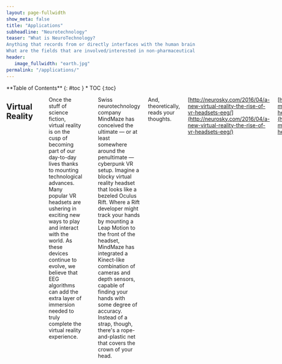 ```yaml
---
layout: page-fullwidth
show_meta: false
title: "Applications"
subheadline: "Neurotechnology"
teaser: "What is NeuroTechnology?
Anything that records from or directly interfaces with the human brain. For the time being, we are excluding technologies that rely on downstream signals like EMG (muscles) and EKG (heartrate).
What are the fields that are involved/interested in non-pharmaceutical Neurotech?"
header:
   image_fullwidth: "earth.jpg"
permalink: "/applications/"
---
```

<div class="row">
<div class="medium-4 medium-push-8 columns" markdown="1">
<div class="panel radius" markdown="1">
**Table of Contents**
{: #toc }
*  TOC
{:toc}
</div>
</div><!-- /.medium-4.columns -->


<div class="medium-8 medium-pull-4 columns" markdown="1">

## Virtual Reality
<hr>

Once the stuff of science fiction, virtual reality is on the cusp of becoming part of our day-to-day lives thanks to mounting technological advances. Many popular VR headsets are ushering in exciting new ways to play and interact with the world. As these devices continue to evolve, we believe that EEG algorithms can add the extra layer of immersion needed to truly complete the virtual reality experience.

![VR headset](../images/vr-gadget.jpg)

Swiss neurotechnology company MindMaze has conceived the ultimate — or at least somewhere around the penultimate — cyberpunk VR setup. Imagine a blocky virtual reality headset that looks like a bezeled Oculus Rift. Where a Rift developer might track your hands by mounting a Leap Motion to the front of the headset, MindMaze has integrated a Kinect-like combination of cameras and depth sensors, capable of finding your hands with some degree of accuracy. Instead of a strap, though, there's a rope-and-plastic net that covers the crown of your head.

And, theoretically, reads your thoughts.

[http://neurosky.com/2016/04/a-new-virtual-reality-the-rise-of-vr-headsets-eeg/](http://neurosky.com/2016/04/a-new-virtual-reality-the-rise-of-vr-headsets-eeg/)

[http://www.theverge.com/2015/3/3/8136405/mind-maze-mind-leap-thought-reading-virtual-reality-headset](http://www.theverge.com/2015/3/3/8136405/mind-maze-mind-leap-thought-reading-virtual-reality-headset)

[https://www.cnet.com/news/this-vr-headset-is-designed-to-let-you-find-your-zen/](https://www.cnet.com/news/this-vr-headset-is-designed-to-let-you-find-your-zen/)


## NeuroEnterntainment
<hr>

#### Neurogaming

Visit NeuroSky for a great [selection of games.](http://store.neurosky.com/collections/apps/games)

#### NeuroToys

[Puzzlebox has various devices and gadgets related to neuroscience.](https://puzzlebox.io/)

There are also Star Wars-themed toys! [Learn more.](http://starwarsscience.com/product/the-force-trainer-ii-hologram-experience/)

## Security
<hr>

#### Brain based authentication

<iframe width="560" height="315" src="https://www.youtube.com/embed/vhJM00V1Xu4" frameborder="0" allowfullscreen></iframe>


#### NeuroPrivacy

Scientists believe the ability to scan brain activity has the potential to yield knowledge about the inner workings of an individual’s brain. Some researchers al ready claim to be able to discover certain unconscious preferences or to detect when someone is lying about being exposed to certain information based upon cerebral activity. Brain research is beginning to raise numerous legal and social policy questions including: What information is going to be discovered? Who will have access to it? How will the information be used? What privacy rights does a person have to his or her thoughts?

The study of the ethical, legal and social implicati ons of neuroscience is being referred to “neuroethics.” 1 Many types of brain research have, or will have, legal implications. However, this article will focus on the privacy concerns with respect to mental and cerebral functioning as delineated through brain imaging and other neurodiagnostic techniques—or what will be referred to here as “neuroprivacy.”

The purpose of this report is to view potential legal questions within the context of existing brain imaging technology, applications and protections. The first sect ion summarizes current technologies. The reliability of these technologies will be addressed in the second section. Potential applications of this technology and some of the legal implications will be discussed in the third sect ion. The fourth section will review existing protections. Lastly, issues that have arisen in the area of genetic pr ivacy will be reviewed and compared to similar concerns that might arise with respect to brain privacy concerns.

[http://www.nycbar.org/pdf/report/Neuroprivacy-revisions.pdf](http://www.nycbar.org/pdf/report/Neuroprivacy-revisions.pdf)

## Biofeedback Therapy
<hr>

#### Anxiety

Electroencephalography (EEG) feedback, also known as neurofeedback or neurotherapy, was originally developed as a relaxation technique related to meditation (Kamiya, 1969; Michael, Krishnaswamy, & Mohamed, 2005). EEG involves measuring the general patterns of activity of the brain and can be used as a diagnostic assistant (usually via quantitative EEG or qEEG) or feedback tool (Hammond, 2010, 2011). Feedback can be auditory or visual, even in the form of a computer game. In this way, participants learn to regulate specific frequencies of cortical activity. As a feedback therapy, it has been used in many different psychological and medical disorders, including attention deficit-hyperactivity disorder, autism spectrum disorder, and substance use disorder (Myers & Young, 2012). It has also been used to treat the more cognitive components of anxiety disorders and may be more effective in those disorders in which the cognitive experience is central, such as generalized anxiety disorder (Schoenberg & David, 2014). Most practitioners claim there is little to no short-or long-term risk involved in neurofeedback, but some caution that to minimize risk it is critical to individualize treatment using qEEG because of the heterogeneity of EEG presentations of various disorders and comorbidities (Hammond, 2010; Walker, 2010).

[https://concept.journals.villanova.edu/article/view/1831/1754](https://concept.journals.villanova.edu/article/view/1831/1754)

#### Sleep Improvement

Aurora is the first smart wearable device built from the ground up to enhance REM dreaming. Aurora awakens your mind at opportune moments during dreams to improve dream recall and clarity. Learn techniques used for centuries by professional artists, scientists and athletes to leverage REM sleep for creative problem solving. Wake up with purpose and enjoy the real cognitive benefits associated with enhanced sleep and dreams!

Learn your personal sleep architecture and get better rest as you maximize your sleep efficiency with brainwave-enabled insights. Let Aurora's intelligent Smart Alarm gently wake you at the best point in your cycle, leaving you feeling fully revitalized and ready to take on the day.

[https://iwinks.org/](https://iwinks.org/)

Gold-plated EEG sensors measure brainwaves' activity during your sleep. Neuroon tracks pulse, temperature and movement too to get even more accurate picture of your sleep.

Gold-plated EEG sensors measure brainwaves' activity during your sleep. Neuroon tracks pulse, temperature and movement too to get even more accurate picture of your sleep.

[https://neuroon.com/sleep-tracking/](https://neuroon.com/sleep-tracking/)

[http://sleepshepherd.com/](http://sleepshepherd.com/)


#### ADHD

At Akili, we're in the process of building clinically-validated cognitive therapeutics, assessments, and diagnostics that look and feel like high-quality video games. Our aim is to develop a new type of Digital Medicine that can be deployed remotely directly to any patient anywhere, prescribed and tracked by physicians.

Akili was co-founded by PureTech, leading cognitive neuroscientists, and top-tier entertainment software creators. Our operational team is a mix of biomedical scientists and experts in medical device commercialization and interactive design.

[http://www.akiliinteractive.com/](http://www.akiliinteractive.com/)
[https://www.emotiv.com/product/stonehenge/](https://www.emotiv.com/product/stonehenge/)

#### PTSD

The majority of PTSD patients continue to have substantial symptoms after treatment ends. Less than half of those entering psychotherapy improved significantly. Treatments for combat-related trauma showed the lowest level of benefit. Even the most effective available treatments do not result in full recovery for the majority of veterans with PTSD. In published research and our experience, neurofeedback is consistently helpful in reducing or eliminating the symptoms of PTSD.

Neurofeedback, also called EEG biofeedback or neurotherapy, is a research proven way to help you improve your brain function through intensive brain training exercises. Although the technology is quite sophisticated, the process is simple, painless, and non-invasive. It is just learning. You learn to alter your brain activity the same way you learn every other skill – through feedback and practice.

[https://neurodevelopmentcenter.com/psychological-disorders/ptsd/neurofeedback-for-ptsd/](https://neurodevelopmentcenter.com/psychological-disorders/ptsd/neurofeedback-for-ptsd/)
[http://www.brainwellnessandbiofeedback.com/index-neurofeedback.html](http://www.brainwellnessandbiofeedback.com/index-neurofeedback.html)

## Cognitive Training
<hr>

#### Ageing

Cognitivecontrol is defined by a set of neural processes that allow us to interact with our complex environment in a goal-directed manner. Humans regularly challenge these control processes when attempting to simultaneously accomplish multip le goals (multitasking), generat- ing interference as the result of fundamental information processing limitations. It is clear that multitasking behaviour has become ubiquitous in today’s technologically dense world, and substantial evidence has accrued regarding multit asking difficulties and cognitive control deficits in our ageing population. Here we show that multi- tasking performance, as assessed with a custom-designed three- dimensional video game (NeuroRacer), exhibits a linear age-related decline from 20 to 79 years of age. By playing an adaptive version of NeuroRacer in multitasking training mode, older adults (60 to 85 years old) reduced multitasking costs compared to both an active control group and a no-contact control group, attaining levels beyond those achieved by untrained 20-year-old participants, with gains persisting for 6 months. Furthermore, age-related deficits in neural signatures of cognitive control, as measured with electroencephalo- graphy, were remediated by multitasking training (enhanced midline frontal theta power and frontal–post erior theta coherence). Critically, thistraining resulted in performance benefits thatextended to untrained cognitive control abilities (enhanced sustained attention and working memory), with an increase in midline frontal theta power predicting the training-induced boost in sustained attention and preservation of multitasking improvement 6 months later. These findings highlight the robust plasticity of the prefrontal cognitive control system in the ageing brain, and provide the first evidence, to our knowledge, ofhowacustom-designedvideogamecanbeusedtoassesscognitive abilities across the lifespan, evaluate underlying neural mechanisms, and serve as a powerful tool for cognitive enhancement.

[http://gazzaleylab.ucsf.edu/wp-content/uploads/2014/09/Anguera_Nature_2013-Video-game-training-enhances-cognitive-control-in-older-adults.pdf](http://gazzaleylab.ucsf.edu/wp-content/uploads/2014/09/Anguera_Nature_2013-Video-game-training-enhances-cognitive-control-in-older-adults.pdf)

#### Early Development

In human participants, the intensive practice of particular cognitive activities can induce sustained improvements in cognitive performance, which in some cases transfer to benefits on untrained activities. Despite the growing body of research examining the behavioral effects of cognitive training in children, no studies have explored directly the neural basis of these training effects in a systematic, controlled fashion. Therefore, the impact of training on brain neurophysiology in childhood, and the mechanisms by which benefits may be achieved, are unknown. Here, we apply new methods to examine dynamic neurophysiological connectivity in the context of a randomized trial of adaptive working memory training undertaken in children. After training, connectivity between frontoparietal networks and both lateral occipital complex and inferior temporal cortex was altered. Furthermore, improvements in working memory after training were associated with increased strength of neural connectivity at rest, with the magnitude of these specific neurophysiological changes being mirrored by individual gains in untrained working memory performance.

[http://www.jneurosci.org/content/35/16/6277](http://www.jneurosci.org/content/35/16/6277)


#### Mindfulness

In this study, we tested whether functional connectivity is altered in childhood by intensive working memory training and, if so, whether intrinsic changes in connectivity “at rest” are associated with any improvements in children's memory capacity. To test these hypotheses, 27 typically developing children, aged 8–11 years old, completed 20 sessions of computerized working memory training at home. Children were randomly assigned to an adaptive or placebo condition. Before and after training, all children underwent a 9 min resting state magnetoencephalography (MEG) scan and completed standardized assessments of short-term and working memory. We then used resting-state MEG data to reconstruct electrophysiological oscillatory activity within the whole brain before and after training. Examining correlations in oscillatory activity allowed us to investigate whether cognitive training had any influence upon neurophysiological connections between frontoparietal networks and cortical areas typically recruited for working memory or attentional control and how these changes relate to gains in memory capacity measured outside the scanner.

[http://www.choosemuse.com/](http://www.choosemuse.com/)
[http://www.thync.com/](http://www.thync.com/)
[http://www.sciencedirect.com/science/article/pii/S0149763415002511](http://www.sciencedirect.com/science/article/pii/S0149763415002511)

#### Education

The study goal was to evaluate whether Electroencephalog-
raphy (EEG) estimates of attention and cognitive workload captured as
students solved math problems could be used to predict success or fail-
ure at solving the problems. Students (N = 16) solved a series of SAT
math problems while wearing an EEG headset that generated estimates
of sustained attention and cognitive workload each second. Students also
reported on their level of frustration and the perceived diculty of each
problem. Results from a Support Vector Machine (SVM) training indi-
cated that problem outcomes could be correctly predicted from the com-
bination of attention and workload signals at rates better than chance.
EEG data were also correlated with students' self-report of problem dif-
 culty. Findings suggest that relatively non-intrusive EEG technologies
could be used to improve the ecacy of tutoring systems.

[http://www.cs.arizona.edu/people/fcirett/umap_eeg.pdf](http://www.cs.arizona.edu/people/fcirett/umap_eeg.pdf)
[http://www.advancedbrainmonitoring.com/neurotechnology/applications/accelerated-learning/](http://www.cs.arizona.edu/people/fcirett/umap_eeg.pdf)

## Rehabilitation
<hr>

#### tDCS

Transcranial direct current stimulation (tDCS) is a technique of noninvasive cortical stimulation allowing significant modification of brain functions. Clinical application of this technique was reported for the first time in March 2005. This paper presents a detailed list of the 340 articles (excluding single case reports) which have assessed the clinical effect of tDCS in patients, at least when delivered to cortical targets. The reviewed conditions were: pain syndromes, Parkinson's disease, dystonia, cerebral palsy, post-stroke limb motor impairment, post-stroke neglect, post-stroke dysphagia, post-stroke aphasia, primary progressive aphasia, multiple sclerosis, epilepsy, consciousness disorders, Alzheimer's disease and other types of dementia, tinnitus, depression, auditory hallucinations and negative symptoms of schizophrenia, addiction and craving, autism, and attention disorders. The following data were collected: (i) clinical condition; (ii) study design; (iii) sample size; (iv) anode and cathode locations; (v) stimulation intensity and electrode area; (vi) number and duration of sessions; (vii) clinical outcome measures and results. This article does not include any meta-analysis and aims simply at providing a comprehensive overview of the raw data reported in this field to date, as an aid to researchers.

[http://www.sciencedirect.com/science/article/pii/S0987705316303525](http://www.sciencedirect.com/science/article/pii/S0987705316303525)

#### Stroke Recovery

Using EEG based neurofeedback (NF), the activity of the brain is modulated directly and, therefore, the cortical substrates of cognitive functions themselves. In the present study, we investigated the ability of stroke patients to control their own brain activity via NF and evaluated specific effects of different NF protocols on cognition, in particular recovery of memory.

About 70% of both patients and controls achieved distinct gains in NF performance leading to improvements in verbal short- and long-term memory, independent of the used NF protocol. The SMR patient group showed specific improvements in visuo-spatial short-term memory performance, whereas the Upper Alpha patient group specifically improved their working memory performance. NF training effects were even stronger than effects of traditional cognitive training methods in stroke patients. NF training showed no effects on other cognitive functions than memory.

[https://jneuroengrehab.biomedcentral.com/articles/10.1186/s12984-015-0105-6](https://jneuroengrehab.biomedcentral.com/articles/10.1186/s12984-015-0105-6)

#### Addiction

Neuroimaging techniques to measure the function and biochemistry of the human brain such as positron emission tomography (PET), proton magnetic resonance spectroscopy (1H MRS), and functional magnetic resonance imaging (fMRI), are powerful tools for assessing neurobiological mechanisms underlying the response to treatments in substance use disorders. Here, we review the neuroimaging literature on pharmacological and behavioral treatment in substance use disorder. We focus on neural effects of medications that reduce craving (e.g., naltrexone, bupropion hydrochloride, baclofen, methadone, varenicline) and that improve cognitive control (e.g., modafinil, N-acetylcysteine), of behavioral treatments for substance use disorders (e.g., cognitive bias modification training, virtual reality, motivational interventions) and neuromodulatory interventions such as neurofeedback and transcranial magnetic stimulation. A consistent finding for the effectiveness of therapeutic interventions identifies the improvement of executive control networks and the dampening of limbic activation, highlighting their values as targets for therapeutic interventions in substance use disorders.

[http://link.springer.com/article/10.1007/s11481-016-9680-y](http://link.springer.com/article/10.1007/s11481-016-9680-y)

#### Rett Syndrome

Rett syndrome (RS) is a childhood neurodevelopmental disorder characterized by a primary disturbance in neuronal development. Neurological abnormalities in RS are reflected in several behavioral and cognitive impairments such as stereotypies, loss of speech and hand skills, gait apraxia, irregular breathing with hyperventilation while awake, and frequent seizures. Cognitive training can enhance both neuropsychological and neurophysiological parameters. The aim of this study was to investigate whether behaviors and brain activity were modified by training in RS. The modifications were assessed in two phases: (a) after a short-term training (STT) session, i.e., after 30 min of training and (b) after long-term training (LTT), i.e., after 5 days of training.

Thirty-four girls with RS were divided into two groups: a training group (21 girls) who underwent the LTT and a control group (13 girls) that did not undergo LTT. The gaze and quantitative EEG (QEEG) data were recorded during the administration of the tasks. A gold-standard eye-tracker and a wearable EEG equipment were used. Results suggest that the participants in the STT task showed a habituation effect, decreased beta activity and increased right asymmetry. The participants in the LTT task looked faster and longer at the target, and show increased beta activity and decreased theta activity, while a leftward asymmetry was re-established. The overall result of this study indicates a positive effect of long-term cognitive training on brain and behavioral parameters in subject with RS.

[http://www.sciencedirect.com/science/article/pii/S0891422216300099](http://www.sciencedirect.com/science/article/pii/S0891422216300099)

## Diagnostics
<hr>

#### Concussion

In this study, we compared the brain activation profiles obtained from resting state Electroencephalographic (EEG) and Magnetoencephalographic (MEG) activity in six mild traumatic brain injury (mTBI) patients and five orthopedic controls, using power spectral density (PSD) analysis. We first estimated intracranial dipolar EEG/MEG sources on a dense grid on the cortical surface and then projected these sources on a standardized atlas with 68 regions of interest (ROIs). Averaging the PSD values of all sources in each ROI across all control subjects resulted in a normative database that was used to convert the PSD values of mTBI patients into z-scores in eight distinct frequency bands. We found that mTBI patients exhibited statistically significant overactivation in the delta, theta, and low alpha bands. Additionally, the MEG modality seemed to better characterize the group of individual subjects. These findings suggest that resting-state EEG/MEG activation maps may be used as specific biomarkers that can help with the diagnosis of and assess the efficacy of intervention in mTBI patients.

[http://ieeexplore.ieee.org/document/7319994/?arnumber=7319994](http://ieeexplore.ieee.org/document/7319994/?arnumber=7319994)

Mild traumatic brain injury (MTBI), or concussion, is one of the least understood injuries facing the neuroscience and sports medicine community today. The notion of transient dysfunction and rapid symptom resolution is misleading since symptom resolution is not indicative of injury resolution. Our working hypothesis is that there are residual postural and EEG abnormalities in concussed individuals that could be reliably assessed using appropriate research methodology. This paper presents combined postural and electroencephalographic (EEG) findings suggesting the persistent functional deficits in athletes suffering from MTBI. Twelve concussed athletes and twelve normal controls participated in the study. There was a decrease in EEG power in all bandwidths studied in concussed subjects, especially in standing postures. This was accompanied by sustained postural instability especially under the no vision testing condition. Overall, this study demonstrated the presence of long-term functional abnormalities in individuals suffering from mild traumatic brain injury.

[http://www.sciencedirect.com/science/article/pii/S0304394004015034](http://www.sciencedirect.com/science/article/pii/S0304394004015034)

#### Alzheimer’s

A growing body of evidence suggests that EEG analyses, including both resting state and event-related stimulation protocols, may be useful in early detection of neural signatures of dementia [1-6]. Moreover, EEG-based analysis shows potential for discriminating across dementia sub-types, including Alzheimer’s (AD), Mild Cognitive Impairment (MCI), Vascular dementias, and the Lewy Body Dementias (LBD) – including Parkinson’s Disease with Dementia (PDD) [1-6]. Although these approaches have been largely confined to university research investigations, if proven accurate, reliable, and scalable, the widespread use of EEG as a neuroimaging modality could provide an inexpensive, easy to implement alternative for early diagnosis and treatment outcome studies of the dementias.

[http://www.advancedbrainmonitoring.com/EEGbiomarkersforAlzheimersDisease](http://www.advancedbrainmonitoring.com/EEGbiomarkersforAlzheimersDisease)

Alzheimer's disease (AD) is the most common neurodegenerative disorder characterized by cognitive and intellectual deficits and behavior disturbance. The electroencephalogram (EEG) has been used as a tool for diagnosing AD for several decades. The hallmark of EEG abnormalities in AD patients is a shift of the power spectrum to lower frequencies and a decrease in coherence of fast rhythms. These abnormalities are thought to be associated with functional disconnections among cortical areas resulting from death of cortical neurons, axonal pathology, cholinergic deficits, etc. This article reviews main findings of EEG abnormalities in AD patients obtained from conventional spectral analysis and nonlinear dynamical methods. In particular, nonlinear alterations in the EEG of AD patients, i.e. a decreased complexity of EEG patterns and reduced information transmission among cortical areas, and their clinical implications are discussed. For future studies, improvement of the accuracy of differential diagnosis and early detection of AD based on multimodal approaches, longitudinal studies on nonlinear dynamics of the EEG, drug effects on the EEG dynamics, and linear and nonlinear functional connectivity among cortical regions in AD are proposed to be investigated. EEG abnormalities of AD patients are characterized by slowed mean frequency, less complex activity, and reduced coherences among cortical regions. These abnormalities suggest that the EEG has utility as a valuable tool for differential and early diagnosis of AD.

[http://www.sciencedirect.com/science/article/pii/S138824570400015X](http://www.sciencedirect.com/science/article/pii/S138824570400015X)

#### Minimally conscious state, PVS (coma)

We used functional magnetic resonance imaging to demonstrate preserved conscious awareness in a patient fulfilling the criteria for a diagnosis of vegetative state. When asked to imagine playing tennis or moving around her home, the patient activated predicted cortical areas in a manner indistinguishable from that of healthy volunteers.

[http://science.sciencemag.org/content/313/5792/1402](http://science.sciencemag.org/content/313/5792/1402)

#### Epilepsy

Everybody with epilepsy should have a device that alerts people in their vicinity so that they can promptly provide assistance when needed.

[https://www.empatica.com/embrace-watch-epilepsy-monitor](https://www.empatica.com/embrace-watch-epilepsy-monitor)

The detection of recorded epileptic seizure activity in EEG segments is crucial for the localization and classification of epileptic seizures. However, since seizure evolution is typically a dynamic and nonstationary process and the signals are composed of multiple frequencies, visual and conventional frequency-based methods have limited application. In this paper, we demonstrate the suitability of the time-frequency ( t-f) analysis to classify EEG segments for epileptic seizures, and we compare several methods for t- f analysis of EEGs. Short-time Fourier transform and several t-f distributions are used to calculate the power spectrum density (PSD) of each segment. The analysis is performed in three stages: 1) t-f analysis and calculation of the PSD of each EEG segment; 2) feature extraction, measuring the signal segment fractional energy on specific t-f windows; and 3) classification of the EEG segment (existence of epileptic seizure or not), using artificial neural networks. The methods are evaluated using three classification problems obtained from a benchmark EEG dataset, and qualitative and quantitative results are presented.

[http://ieeexplore.ieee.org/document/4801967/?arnumber=4801967](http://ieeexplore.ieee.org/document/4801967/?arnumber=4801967)

## Neural Prosthetics
<hr>

#### Robotic Limbs

Physicians and biomedical engineers from Johns Hopkins report what they believe is the first successful effort to wiggle fingers individually and independently of each other using a mind-controlled artificial “arm” to control the movement.

![Brain electrode array](../images/brain-electrode-array.png)

[http://www.hopkinsmedicine.org/news/media/releases/mind_controlled_prosthetic_arm_moves_individual_fingers_](http://www.hopkinsmedicine.org/news/media/releases/mind_controlled_prosthetic_arm_moves_individual_fingers_)

The US defence force announced last week that it has given a paralysed man the ability to 'feel' physical sensations through a prosthetic robotic hand that’s been directly connected to his brain. Having been paralysed for more than a decade due to a spinal cord injury, the man was able to identify when and which of his prosthetic fingers was being gently touched by an object - and all while blindfolded.

The technology points to a future where people with paralysed or missing limbs can not only get back the ability to manipulate objects and move about, but can also learn to sense which it is they’re touching.

[http://www.sciencealert.com/us-government-develops-mind-controlled-prosthetic-arm-with-the-sense-of-touch](http://www.sciencealert.com/us-government-develops-mind-controlled-prosthetic-arm-with-the-sense-of-touch)

![Open Bionics](../images/StarwarsBionics.jpg)

Bionic hands from Open Bionics.

[https://www.openbionics.com/](https://www.openbionics.com/)

#### Robot Control

EEG-based brain-controlled mobile robots can serve as powerful aids for severely disabled people in their daily life, especially to help them move voluntarily. In this paper, we provide a comprehensive review of the complete systems, key techniques, and evaluation issues of brain-controlled mobile robots along with some insights into related future research and development issues. We first review and classify various complete systems of brain-controlled mobile robots into two categories from the perspective of their operational modes. We then describe key techniques that are used in these brain-controlled mobile robots including the brain-computer interface techniques and shared control techniques. This description is followed by an analysis of the evaluation issues of brain-controlled mobile robots including participants, tasks and environments, and evaluation metrics. We conclude this paper with a discussion of the current challenges and future research directions.

[https://www.researchgate.net/publication/260623818_EEG-Based_Brain-Controlled_Mobile_Robots_A_Survey](https://www.researchgate.net/publication/260623818_EEG-Based_Brain-Controlled_Mobile_Robots_A_Survey)

#### Sensory Prosthetics

There are those who learn to use sound to compensate for their blindness as well as those who are deaf, but “hear” music by feeling its vibrations. Now, the BrainPort V100 takes these concepts to new heights by teaching the tongue to see. The recently FDA-approved device is only one of many new medical innovations attempting to take advantage of our brain’s plasticity — its ability to adapt and relearn new skills — as a way to overcome disabilities.

![Brainport](../images/brainport.png)

[http://www.medicaldaily.com/fda-approve-brainport-device-which-allows-blind-see-tongue-re-teaching-brain-overcome-339328](http://www.medicaldaily.com/fda-approve-brainport-device-which-allows-blind-see-tongue-re-teaching-brain-overcome-339328)

#### Cochlear Implants

A cochlear implant is a small, complex electronic device that can help to provide a sense of sound to a person who is profoundly deaf or severely hard-of-hearing. The implant consists of an external portion that sits behind the ear and a second portion that is surgically placed under the skin.

![cochlear implant](../images/cochlear-implant.jpg)

[https://www.nidcd.nih.gov/health/cochlear-implants](https://www.nidcd.nih.gov/health/cochlear-implants)

#### Retinal Prosthetics

The Argus® II Retinal Prosthesis System (“Argus II”) is also known as the bionic eye or the retinal implant. It is intended to provide electrical stimulation of the retina to induce visual perception in blind individuals with severe to profound Retinitis Pigmentosa.

[http://www.secondsight.com/](http://www.secondsight.com/)

#### Augmented Perception

Cyborg art, also known as cyborgism, is an emerging art movement that began in the mid-2000s in Britain. It is based on the creation and addition of new senses to the body via cybernetic implants and the creation of art works through new senses. Cyborg artworks are created by cyborg artists; artists whose senses have been voluntarily enhanced through cybernetic implants. Among the early artists shaping the cyborg art movement are Neil Harbisson, whose antenna implant allows him to perceive ultraviolet and infrared colours, and Moon Ribas whose implants in her elbows allow her to feel earthquakes and moonquakes.

[http://harbisson.com/](http://harbisson.com/)

#### Focus Enhancement

foc.us design, manufacture & distribute consumer brain stimulation headsets.
Go Flow has every essential tDCS feature - ramp-up, current guage and timer.
v2 packs tDCS with tACS, tPCS, tRNS, Blind sham, BT4, Accelerometer, N-Back and so much more.

[http://foc.us/](http://foc.us/)

![focus tdcs](../images/focus-tdcs.jpg)


</div> <!-- end of content column -->
</div> <!-- end of row -->
